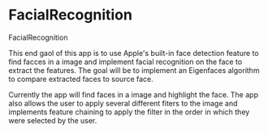 FacialRecognition
=================

FacialRecognition

This end gaol of this app is to use Apple's built-in face detection feature to find facces in a image and implement facial recognition on the face to extract the features. The goal will be to implement an Eigenfaces algorithm to compare extracted faces to source face.

Currently the app will find faces in a image and highlight the face. The app also allows the user to apply several different fiters to the image and implements feature chaining to apply the filter in the order in which they were selected by the user. 
